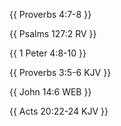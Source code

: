 {{ Proverbs 4:7-8 }}

{{ Psalms 127:2 RV }}

{{ 1 Peter 4:8-10 }}

{{ Proverbs 3:5-6 KJV }}

{{ John 14:6 WEB }}

{{ Acts 20:22-24 KJV }}
